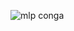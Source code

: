 ![mlp conga](https://64.media.tumblr.com/ba2b929e220924c141c28c8d5389b850/ccdb6d00af54a907-50/s400x600/558e851deff2d5d46f97a5796a2787c030a14ce0.gifv)
